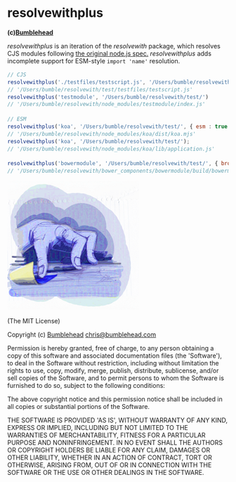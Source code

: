 resolvewithplus
===============
**(c)[Bumblehead][0]**

_resolvewithplus_ is an iteration of the _resolvewith_ package, which resolves CJS modules following [the original node.js spec.][2] _resolvewithplus_ adds incomplete support for ESM-style `import 'name'` resolution.

```javascript
// CJS
resolvewithplus('./testfiles/testscript.js', '/Users/bumble/resolvewith/test/')
// '/Users/bumble/resolvewith/test/testfiles/testscript.js'
resolvewithplus('testmodule', '/Users/bumble/resolvewith/test/')
// '/Users/bumble/resolvewith/node_modules/testmodule/index.js'

// ESM
resolvewithplus('koa', '/Users/bumble/resolvewith/test/', { esm : true });
// '/Users/bumble/resolvewith/node_modules/koa/dist/koa.mjs'
resolvewithplus('koa', '/Users/bumble/resolvewith/test/');
// '/Users/bumble/resolvewith/node_modules/koa/lib/application.js'

resolvewithplus('bowermodule', '/Users/bumble/resolvewith/test/', { browser : true });
// '/Users/bumble/resolvewith/bower_components/bowermodule/build/bowermoduleweb.js'
```

[0]: http://www.bumblehead.com                            "bumblehead"
[1]: https://github.com/iambumblehead/resolvewith/blob/master/src/resolvewith.js
[2]: https://nodejs.org/api/modules.html#modules_module_require_id
[3]: https://github.com/bower/spec/blob/master/json.md
[4]: https://github.com/substack/browserify-handbook#browser-field

 ![scrounge](https://github.com/iambumblehead/scroungejs/raw/master/img/hand.png) 

(The MIT License)

Copyright (c) [Bumblehead][0] <chris@bumblehead.com>

Permission is hereby granted, free of charge, to any person obtaining a copy of this software and associated documentation files (the 'Software'), to deal in the Software without restriction, including without limitation the rights to use, copy, modify, merge, publish, distribute, sublicense, and/or sell copies of the Software, and to permit persons to whom the Software is furnished to do so, subject to the following conditions:

The above copyright notice and this permission notice shall be included in all copies or substantial portions of the Software.

THE SOFTWARE IS PROVIDED 'AS IS', WITHOUT WARRANTY OF ANY KIND, EXPRESS OR IMPLIED, INCLUDING BUT NOT LIMITED TO THE WARRANTIES OF MERCHANTABILITY, FITNESS FOR A PARTICULAR PURPOSE AND NONINFRINGEMENT. IN NO EVENT SHALL THE AUTHORS OR COPYRIGHT HOLDERS BE LIABLE FOR ANY CLAIM, DAMAGES OR OTHER LIABILITY, WHETHER IN AN ACTION OF CONTRACT, TORT OR OTHERWISE, ARISING FROM, OUT OF OR IN CONNECTION WITH THE SOFTWARE OR THE USE OR OTHER DEALINGS IN THE SOFTWARE.
